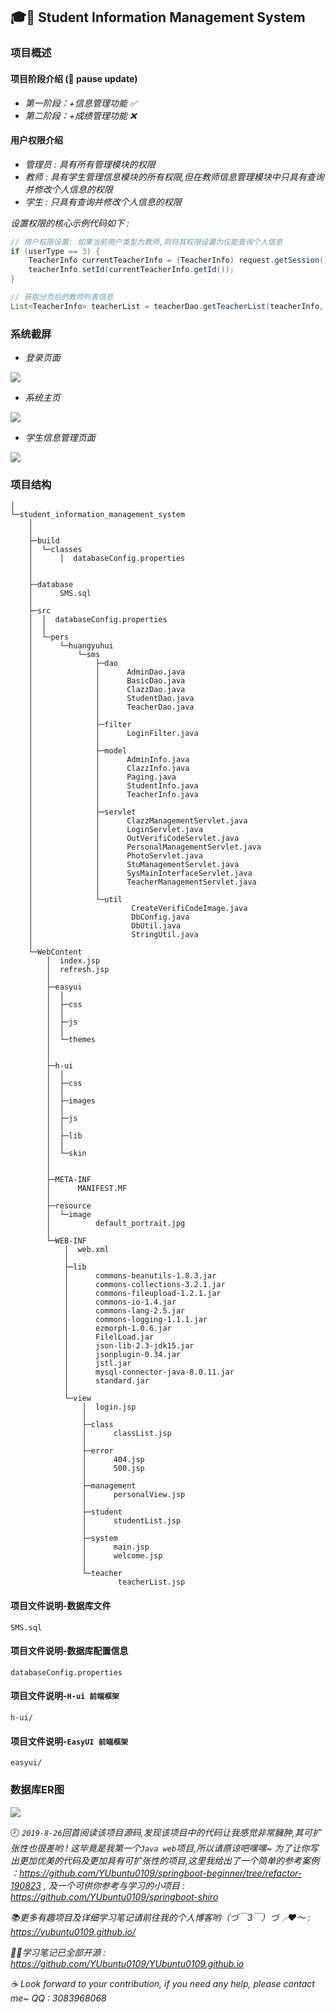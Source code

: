 ## :mortar_board::pencil: Student Information Management System

### 项目概述

#### 项目阶段介绍  (:speech_balloon: pause update)
- *第一阶段：+信息管理功能 :white_check_mark:*
- *第二阶段：+成绩管理功能 :x:*

#### 用户权限介绍
- *管理员 : 具有所有管理模块的权限*
- *教师 : 具有学生管理信息模块的所有权限,但在教师信息管理模块中只具有查询并修改个人信息的权限*
- *学生 : 只具有查询并修改个人信息的权限*

*设置权限的核心示例代码如下 :*
```java
// 用户权限设置: 如果当前用户类型为教师,则将其权限设置为仅能查询个人信息
if (userType == 3) {
    TeacherInfo currentTeacherInfo = (TeacherInfo) request.getSession().getAttribute("userInfo");
	teacherInfo.setId(currentTeacherInfo.getId());
}

// 获取分页后的教师列表信息
List<TeacherInfo> teacherList = teacherDao.getTeacherList(teacherInfo, new Paging(currentPage, pageSize));
```


### 系统截屏
- *登录页面*

![](https://raw.githubusercontent.com/YUbuntu0109/Student-Information-Management-System/master/demonstration_picture/Student_Information_Management_System01-LoginInterface.PNG)

- *系统主页*

![](https://raw.githubusercontent.com/YUbuntu0109/Student-Information-Management-System/master/demonstration_picture/Student_Information_Management_System01-MainInterface.PNG)

- *学生信息管理页面*

![](https://raw.githubusercontent.com/YUbuntu0109/Student-Information-Management-System/master/demonstration_picture/Student_Information_Management_System01-StudentInfoInterface.PNG)


### 项目结构
```
│
└─student_information_management_system
    │       
    │
    ├─build
    │  └─classes
    │      │  databaseConfig.properties
    │                                                                                       
    │
    ├─database
    │      SMS.sql
    │
    ├─src
    │  │  databaseConfig.properties
    │  │
    │  └─pers
    │      └─huangyuhui
    │          └─sms
    │              ├─dao
    │              │      AdminDao.java
    │              │      BasicDao.java
    │              │      ClazzDao.java
    │              │      StudentDao.java
    │              │      TeacherDao.java
    │              │
    │              ├─filter
    │              │      LoginFilter.java
    │              │
    │              ├─model
    │              │      AdminInfo.java
    │              │      ClazzInfo.java
    │              │      Paging.java
    │              │      StudentInfo.java
    │              │      TeacherInfo.java
    │              │
    │              ├─servlet
    │              │      ClazzManagementServlet.java
    │              │      LoginServlet.java
    │              │      OutVerifiCodeServlet.java
    │              │      PersonalManagementServlet.java
    │              │      PhotoServlet.java
    │              │      StuManagementServlet.java
    │              │      SysMainInterfaceServlet.java
    │              │      TeacherManagementServlet.java
    │              │
    │              └─util
    │                      CreateVerifiCodeImage.java
    │                      DbConfig.java
    │                      DbUtil.java
    │                      StringUtil.java
    │
    └─WebContent
        │  index.jsp
        │  refresh.jsp
        │
        ├─easyui
        │  │
        │  ├─css       
        │  │
        │  ├─js
        │  │     
        │  └─themes
        │      
        │
        ├─h-ui
        │  │
        │  ├─css
        │  │      
        │  ├─images
        │  │
        │  ├─js
        │  │       
        │  ├─lib
        │  │
        │  └─skin
        │     
        │
        ├─META-INF
        │      MANIFEST.MF
        │
        ├─resource
        │  └─image
        │          default_portrait.jpg
        │
        └─WEB-INF
            │  web.xml
            │
            ├─lib
            │      commons-beanutils-1.8.3.jar
            │      commons-collections-3.2.1.jar
            │      commons-fileupload-1.2.1.jar
            │      commons-io-1.4.jar
            │      commons-lang-2.5.jar
            │      commons-logging-1.1.1.jar
            │      ezmorph-1.0.6.jar
            │      FilelLoad.jar
            │      json-lib-2.3-jdk15.jar
            │      jsonplugin-0.34.jar
            │      jstl.jar
            │      mysql-connector-java-8.0.11.jar
            │      standard.jar
            │
            └─view
                │  login.jsp
                │
                ├─class
                │      classList.jsp
                │
                ├─error
                │      404.jsp
                │      500.jsp
                │
                ├─management
                │      personalView.jsp
                │
                ├─student
                │      studentList.jsp
                │
                ├─system
                │      main.jsp
                │      welcome.jsp
                │
                └─teacher
                        teacherList.jsp
```

#### 项目文件说明-数据库文件
```
SMS.sql
```

#### 项目文件说明-数据库配置信息
```
databaseConfig.properties
```

#### 项目文件说明-`H-ui 前端框架`
```
h-ui/
```

#### 项目文件说明-`EasyUI 前端框架`
```
easyui/
```


### 数据库ER图

![](https://raw.githubusercontent.com/YUbuntu0109/Student-Information-Management-System/master/demonstration_picture/sms_er.png)


  
:clock8: *`2019-8-26`回首阅读该项目源码,发现该项目中的代码让我感觉非常臃肿,其可扩张性也很差哟 ! 这毕竟是我第一个`Java web`项目,所以请原谅吧嘿嘿~ 为了让你写出更加优美的代码及更加具有可扩张性的项目,这里我给出了一个简单的参考案例 ：https://github.com/YUbuntu0109/springboot-beginner/tree/refactor-190823 , 及一个可供你参考与学习的小项目 : https://github.com/YUbuntu0109/springboot-shiro*



*:books:更多有趣项目及详细学习笔记请前往我的个人博客哟（づ￣3￣）づ╭❤～ : https://yubuntu0109.github.io/*

*👩‍💻学习笔记已全部开源 : https://github.com/YUbuntu0109/YUbuntu0109.github.io*
 
*:coffee: Look forward to your contribution, if you need any help, please contact me~ QQ : 3083968068*
